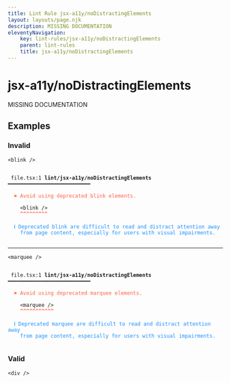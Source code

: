 ```yaml
---
title: Lint Rule jsx-a11y/noDistractingElements
layout: layouts/page.njk
description: MISSING DOCUMENTATION
eleventyNavigation:
	key: lint-rules/jsx-a11y/noDistractingElements
	parent: lint-rules
	title: jsx-a11y/noDistractingElements
---
```


# jsx-a11y/noDistractingElements

MISSING DOCUMENTATION

<!-- EVERYTHING BELOW IS AUTOGENERATED. SEE SCRIPTS FOLDER FOR UPDATE SCRIPTS hash(3f44e81583078592d75ff01065ce7acae80cc625) -->

## Examples
### Invalid
<pre class="language-text"><code class="language-text"><<span class="token attr-name">blink</span> <span class="token operator">/</span>></code></pre>
<pre class="language-text"><code class="language-text">
 <span style="text-decoration-style: dotted;">file.tsx:1</span> <strong>lint/jsx-a11y/noDistractingElements</strong> ━━━━━━━━━━━━━━━━━━━━━━━━━━━

  <strong><span style="color: Tomato;">✖ </span></strong><span style="color: Tomato;">Avoid using deprecated blink elements.</span>

    &lt;<span class="token attr-name">blink</span> <span class="token operator">/</span>&gt;
    <span style="color: Tomato;"><strong>^</strong></span><span style="color: Tomato;"><strong>^</strong></span><span style="color: Tomato;"><strong>^</strong></span><span style="color: Tomato;"><strong>^</strong></span><span style="color: Tomato;"><strong>^</strong></span><span style="color: Tomato;"><strong>^</strong></span><span style="color: Tomato;"><strong>^</strong></span><span style="color: Tomato;"><strong>^</strong></span><span style="color: Tomato;"><strong>^</strong></span>

  <strong><span style="color: DodgerBlue;">ℹ </span></strong><span style="color: DodgerBlue;">Deprecated blink are difficult to read and distract attention away</span>
    <span style="color: DodgerBlue;">from page content, especially for users with visual impairments.</span>

</code></pre>

---------------

<pre class="language-text"><code class="language-text"><<span class="token attr-name">marquee</span> <span class="token operator">/</span>></code></pre>
<pre class="language-text"><code class="language-text">
 <span style="text-decoration-style: dotted;">file.tsx:1</span> <strong>lint/jsx-a11y/noDistractingElements</strong> ━━━━━━━━━━━━━━━━━━━━━━━━━━━

  <strong><span style="color: Tomato;">✖ </span></strong><span style="color: Tomato;">Avoid using deprecated marquee elements.</span>

    &lt;<span class="token attr-name">marquee</span> <span class="token operator">/</span>&gt;
    <span style="color: Tomato;"><strong>^</strong></span><span style="color: Tomato;"><strong>^</strong></span><span style="color: Tomato;"><strong>^</strong></span><span style="color: Tomato;"><strong>^</strong></span><span style="color: Tomato;"><strong>^</strong></span><span style="color: Tomato;"><strong>^</strong></span><span style="color: Tomato;"><strong>^</strong></span><span style="color: Tomato;"><strong>^</strong></span><span style="color: Tomato;"><strong>^</strong></span><span style="color: Tomato;"><strong>^</strong></span><span style="color: Tomato;"><strong>^</strong></span>

  <strong><span style="color: DodgerBlue;">ℹ </span></strong><span style="color: DodgerBlue;">Deprecated marquee are difficult to read and distract attention away</span>
    <span style="color: DodgerBlue;">from page content, especially for users with visual impairments.</span>

</code></pre>
### Valid
<pre class="language-text"><code class="language-text"><<span class="token attr-name">div</span> <span class="token operator">/</span>></code></pre>
